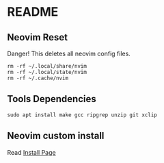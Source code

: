 # README

## Neovim Reset

Danger! This deletes all neovim config files.


```shell
rm -rf ~/.local/share/nvim
rm -rf ~/.local/state/nvim
rm -rf ~/.cache/nvim
```

## Tools Dependencies

```
sudo apt install make gcc ripgrep unzip git xclip
```

## Neovim custom install

Read [Install Page](https://github.com/neovim/neovim/blob/master/INSTALL.md)

